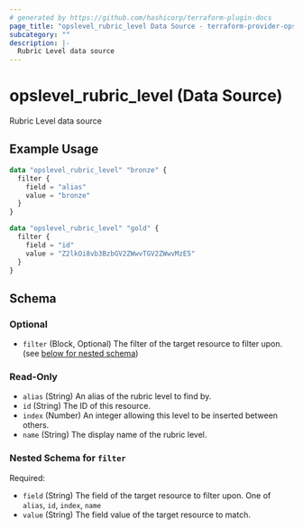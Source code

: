 ```yaml
---
# generated by https://github.com/hashicorp/terraform-plugin-docs
page_title: "opslevel_rubric_level Data Source - terraform-provider-opslevel"
subcategory: ""
description: |-
  Rubric Level data source
---
```


# opslevel_rubric_level (Data Source)

Rubric Level data source

## Example Usage

```terraform
data "opslevel_rubric_level" "bronze" {
  filter {
    field = "alias"
    value = "bronze"
  }
}

data "opslevel_rubric_level" "gold" {
  filter {
    field = "id"
    value = "Z2lkOi8vb3BzbGV2ZWwvTGV2ZWwvMzE5"
  }
}
```

<!-- schema generated by tfplugindocs -->
## Schema

### Optional

- `filter` (Block, Optional) The filter of the target resource to filter upon. (see [below for nested schema](#nestedblock--filter))

### Read-Only

- `alias` (String) An alias of the rubric level to find by.
- `id` (String) The ID of this resource.
- `index` (Number) An integer allowing this level to be inserted between others.
- `name` (String) The display name of the rubric level.

<a id="nestedblock--filter"></a>
### Nested Schema for `filter`

Required:

- `field` (String) The field of the target resource to filter upon. One of `alias`, `id`, `index`, `name`
- `value` (String) The field value of the target resource to match.


